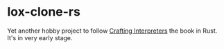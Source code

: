 # lox-clone-rs
Yet another hobby project to follow [Crafting Interpreters](http://www.craftinginterpreters.com/) the book in Rust. It's in very early stage.  

